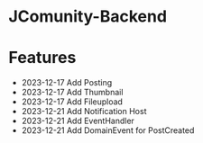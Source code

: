 # JComunity-Backend

# Features

- 2023-12-17 Add Posting 
- 2023-12-17 Add Thumbnail
- 2023-12-17 Add Fileupload
- 2023-12-21 Add Notification Host
- 2023-12-21 Add EventHandler 
- 2023-12-21 Add DomainEvent for PostCreated
